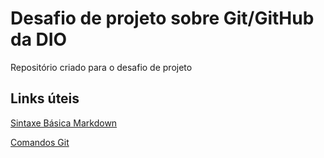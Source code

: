 # Desafio de projeto sobre Git/GitHub da DIO
 Repositório criado para o desafio de projeto
 
 ## Links úteis 
[Sintaxe Básica Markdown](https://www.markdownguide.org/basic-syntax/)

[Comandos Git](https://gist.github.com/leocomelli/2545add34e4fec21ec16)
